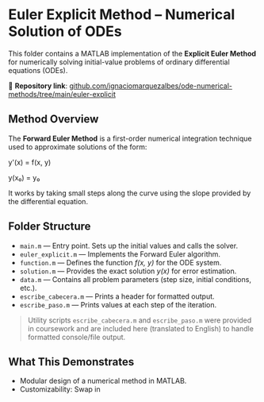 # Euler Explicit Method – Numerical Solution of ODEs

This folder contains a MATLAB implementation of the **Explicit Euler Method** for numerically solving initial-value problems of ordinary differential equations (ODEs).

📁 **Repository link**: [github.com/ignaciomarquezalbes/ode-numerical-methods/tree/main/euler-explicit](https://github.com/ignaciomarquezalbes/ode-numerical-methods/tree/main/euler-explicit)

## Method Overview

The **Forward Euler Method** is a first-order numerical integration technique used to approximate solutions of the form:

y'(x) = f(x, y)

y(x₀) = y₀

It works by taking small steps along the curve using the slope provided by the differential equation.

## Folder Structure

- `main.m` — Entry point. Sets up the initial values and calls the solver.
- `euler_explicit.m` — Implements the Forward Euler algorithm.
- `function.m` — Defines the function *f(x, y)* for the ODE system.
- `solution.m` — Provides the exact solution *y(x)* for error estimation.
- `data.m` — Contains all problem parameters (step size, initial conditions, etc.).
- `escribe_cabecera.m` — Prints a header for formatted output.
- `escribe_paso.m` — Prints values at each step of the iteration.

> Utility scripts `escribe_cabecera.m` and `escribe_paso.m` were provided in coursework and are included here (translated to English) to handle formatted console/file output.

## What This Demonstrates

- Modular design of a numerical method in MATLAB.
- Customizability: Swap in

